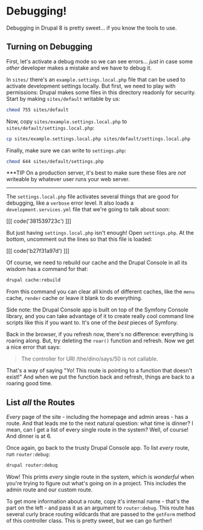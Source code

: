 # Debugging!

Debugging in Drupal 8 is pretty sweet... if you know the tools to use.

## Turning on Debugging

First, let's activate a debug mode so we can see errors... *just* in case some *other*
developer makes a mistake and we have to debug it.

In `sites/` there's an `example.settings.local.php` file that can be used to activate
development settings locally. But first, we need to play with permissions: Drupal
makes some files in this directory readonly for security. Start by making `sites/default`
writable by us:

```bash
chmod 755 sites/default
```

Now, copy `sites/example.settings.local.php` to `sites/default/settings.local.php`:


```bash
cp sites/example.settings.local.php sites/default/settings.local.php
```

Finally, make sure we can write to `settings.php`:

```bash
chmod 644 sites/default/settings.php
```

***TIP
On a production server, it's best to make sure these files are *not* writeable by
whatever user runs your web server.
***

The `settings.local.php` file activates several things that are good for debugging, like
a `verbose` error level. It also loads a `development.services.yml` file that we're
going to talk about soon:

[[[ code('381539723c') ]]]

But just having `settings.local.php` isn't enough! Open `settings.php`. At the bottom,
uncomment out the lines so that this file is loaded:

[[[ code('b27f31a97d') ]]]

Of course, we need to rebuild our cache and the Drupal Console in all its wisdom
has a command for that:

```bash
drupal cache:rebuild
```

From this command you can clear all kinds of different caches, like the `menu` cache,
`render` cache or leave it blank to do everything.

Side note: the Drupal Console app is built on top of the Symfony Console library,
and you can take advantage of it to create really cool command line scripts like
this if you want to. It's one of the *best* pieces of Symfony.

Back in the browser, if you refresh now, there's no difference: everything is roaring
along. But, try deleting the `roar()` function and refresh. Now we get a nice error that
says:

> The controller for URI /the/dino/says/50 is not callable.

That's a way of saying "Yo! This route is pointing to a function that doesn't exist!"
And when we put the function back and refresh, things are back to a roaring good time.

## List *all* the Routes

*Every* page of the site - including the homepage and admin areas - has a route.
And that leads me to the next natural question: what time is dinner? I mean, can I
get a list of every single route in the system? Well, of course! And dinner is at 6.

Once again, go back to the trusty Drupal Console app. To list *every* route, run
`router:debug`:

```bash
drupal router:debug
```

Wow! This prints *every* single route in the system, which is *wonderful* when you're
trying to figure out what's going on in a project. This includes the admin route
and our custom route.

To get more information about a route, copy it's internal name - that's the part
on the left - and pass it as an argument to `router:debug`. This route has
several curly brace routing wildcards that are passed to the `getForm` method of
this controller class. This is pretty sweet, but we can go further!
